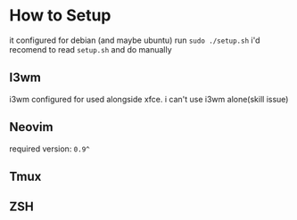 # How to Setup
it configured for debian (and maybe ubuntu)
run `sudo ./setup.sh`
i'd recomend to read `setup.sh` and do manually

## I3wm
i3wm configured for used alongside xfce. i can't use i3wm alone(skill issue)

## Neovim 
required version: `0.9^`

## Tmux

## ZSH
